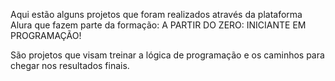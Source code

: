 Aqui estão alguns projetos que foram realizados através da plataforma Alura que fazem parte da formação: A PARTIR DO ZERO: INICIANTE EM PROGRAMAÇÃO!


São projetos que visam treinar a lógica de programação e os caminhos para chegar nos resultados finais.
